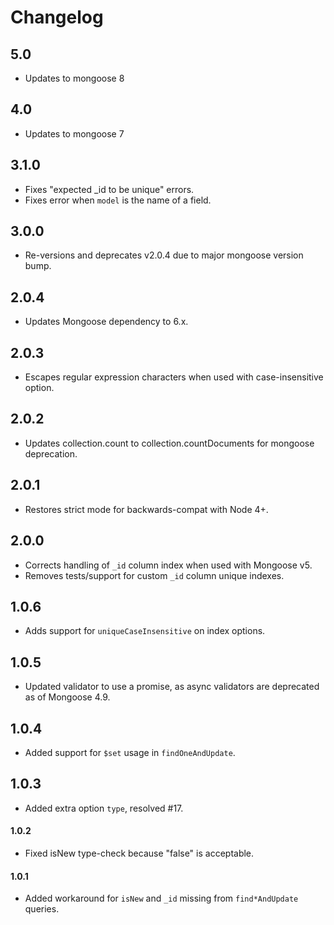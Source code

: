 # Changelog

## 5.0

- Updates to mongoose 8

## 4.0

- Updates to mongoose 7

## 3.1.0

- Fixes "expected _id to be unique" errors.
- Fixes error when `model` is the name of a field.

## 3.0.0

- Re-versions and deprecates v2.0.4 due to major mongoose version bump.

## 2.0.4

- Updates Mongoose dependency to 6.x.

## 2.0.3

- Escapes regular expression characters when used with case-insensitive option.

## 2.0.2

- Updates collection.count to collection.countDocuments for mongoose deprecation.

## 2.0.1

- Restores strict mode for backwards-compat with Node 4+.

## 2.0.0

- Corrects handling of `_id` column index when used with Mongoose v5.
- Removes tests/support for custom `_id` column unique indexes.

## 1.0.6

- Adds support for `uniqueCaseInsensitive` on index options.

## 1.0.5

- Updated validator to use a promise, as async validators are deprecated as of Mongoose 4.9.

## 1.0.4

- Added support for `$set` usage in `findOneAndUpdate`.

## 1.0.3

- Added extra option `type`, resolved #17.

#### 1.0.2

- Fixed isNew type-check because "false" is acceptable.

#### 1.0.1

- Added workaround for `isNew` and `_id` missing from `find*AndUpdate` queries.
